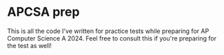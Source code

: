 # APCSA prep

This is all the code I've written for practice tests while preparing for AP Computer Science A 2024. Feel free to consult this if you're preparing for the test as well!